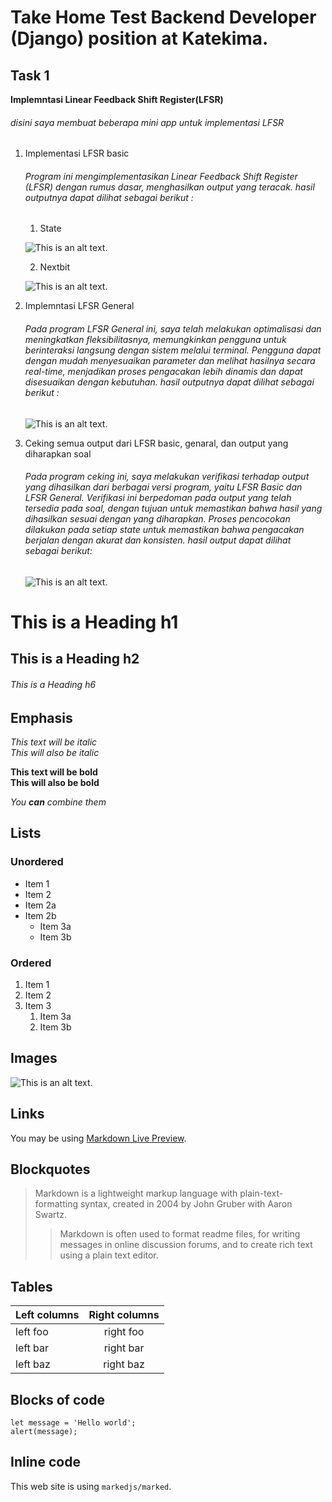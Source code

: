#  Take Home Test Backend Developer (Django) position at Katekima.

## Task 1
**Implemntasi Linear Feedback Shift Register(LFSR)**  
###### disini saya membuat beberapa mini app untuk implementasi LFSR
1. Implementasi LFSR basic 
    ###### Program ini mengimplementasikan Linear Feedback Shift Register (LFSR) dengan rumus dasar, menghasilkan output yang teracak. hasil outputnya dapat dilihat sebagai berikut :
    1. State 
    
    ![This is an alt text.](/image/sample.webp "This is a sample image.")

    2. Nextbit
    
     ![This is an alt text.](/image/sample.webp "This is a sample image.")

2. Implemntasi LFSR General
    ###### Pada program LFSR General ini, saya telah melakukan optimalisasi dan meningkatkan fleksibilitasnya, memungkinkan pengguna untuk berinteraksi langsung dengan sistem melalui terminal. Pengguna dapat dengan mudah menyesuaikan parameter dan melihat hasilnya secara real-time, menjadikan proses pengacakan lebih dinamis dan dapat disesuaikan dengan kebutuhan. hasil outputnya dapat dilihat sebagai berikut : 
    ![This is an alt text.](/image/sample.webp "This is a sample image.")
3. Ceking semua output dari LFSR basic, genaral, dan output yang diharapkan soal
    ###### Pada program ceking ini, saya melakukan verifikasi terhadap output yang dihasilkan dari berbagai versi program, yaitu LFSR Basic dan LFSR General. Verifikasi ini berpedoman pada output yang telah tersedia pada soal, dengan tujuan untuk memastikan bahwa hasil yang dihasilkan sesuai dengan yang diharapkan. Proses pencocokan dilakukan pada setiap state untuk memastikan bahwa pengacakan berjalan dengan akurat dan konsisten. hasil output dapat dilihat sebagai berikut:
    ![This is an alt text.](/image/sample.webp "This is a sample image.")














# This is a Heading h1
## This is a Heading h2
###### This is a Heading h6

## Emphasis

*This text will be italic*  
_This will also be italic_

**This text will be bold**  
__This will also be bold__

_You **can** combine them_

## Lists

### Unordered

* Item 1
* Item 2
* Item 2a
* Item 2b
    * Item 3a
    * Item 3b

### Ordered

1. Item 1
2. Item 2
3. Item 3
    1. Item 3a
    2. Item 3b

## Images

![This is an alt text.](/image/sample.webp "This is a sample image.")

## Links

You may be using [Markdown Live Preview](https://markdownlivepreview.com/).

## Blockquotes

> Markdown is a lightweight markup language with plain-text-formatting syntax, created in 2004 by John Gruber with Aaron Swartz.
>
>> Markdown is often used to format readme files, for writing messages in online discussion forums, and to create rich text using a plain text editor.

## Tables

| Left columns  | Right columns |
| ------------- |:-------------:|
| left foo      | right foo     |
| left bar      | right bar     |
| left baz      | right baz     |

## Blocks of code

```
let message = 'Hello world';
alert(message);
```

## Inline code

This web site is using `markedjs/marked`.
